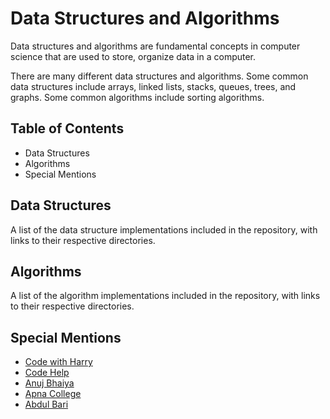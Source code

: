 





# Data Structures and Algorithms

Data structures and algorithms are fundamental concepts in computer science that are used to store, organize data in a computer. 

There are many different data structures and algorithms. Some common data structures include arrays, linked lists, stacks, queues, trees, and graphs. Some common algorithms include sorting algorithms.

## Table of Contents

- Data Structures
- Algorithms
- Special Mentions

## Data Structures

A list of the data structure implementations included in the repository, with links to their respective directories.

## Algorithms

A list of the algorithm implementations included in the repository, with links to their respective directories.

## Special Mentions
- [Code with Harry](https://www.youtube.com/@CodeWithHarry)
- [Code Help](https://www.youtube.com/@CodeHelp)
- [Anuj Bhaiya](https://www.youtube.com/@AnujBhaiya)
- [Apna College](https://www.youtube.com/@ApnaCollegeOfficial)
- [Abdul Bari](https://www.youtube.com/@abdul_bari)


